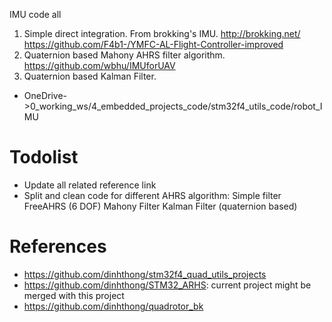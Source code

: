IMU code all
1. Simple direct integration. From brokking's IMU.
http://brokking.net/
https://github.com/F4b1-/YMFC-AL-Flight-Controller-improved
2. Quaternion based Mahony AHRS filter algorithm.
https://github.com/wbhu/IMUforUAV
3. Quaternion based Kalman Filter.

- OneDrive->0_working_ws/4_embedded_projects_code/stm32f4_utils_code/robot_IMU

# Todolist
- Update all related reference link
- Split and clean code for different AHRS algorithm:
Simple filter
FreeAHRS (6 DOF)
Mahony Filter
Kalman Filter (quaternion based)

# References
- https://github.com/dinhthong/stm32f4_quad_utils_projects
- https://github.com/dinhthong/STM32_ARHS: current project might be merged with this project
- https://github.com/dinhthong/quadrotor_bk